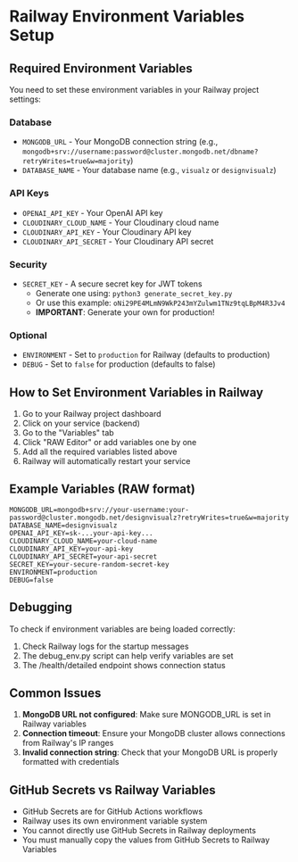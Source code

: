 # Railway Environment Variables Setup

## Required Environment Variables

You need to set these environment variables in your Railway project settings:

### Database
- `MONGODB_URL` - Your MongoDB connection string (e.g., `mongodb+srv://username:password@cluster.mongodb.net/dbname?retryWrites=true&w=majority`)
- `DATABASE_NAME` - Your database name (e.g., `visualz` or `designvisualz`)

### API Keys
- `OPENAI_API_KEY` - Your OpenAI API key
- `CLOUDINARY_CLOUD_NAME` - Your Cloudinary cloud name
- `CLOUDINARY_API_KEY` - Your Cloudinary API key
- `CLOUDINARY_API_SECRET` - Your Cloudinary API secret

### Security
- `SECRET_KEY` - A secure secret key for JWT tokens
  - Generate one using: `python3 generate_secret_key.py`
  - Or use this example: `oNi29PE4MLmN9WkP243mYZulwm1TNz9tqLBpM4R3Jv4`
  - **IMPORTANT**: Generate your own for production!

### Optional
- `ENVIRONMENT` - Set to `production` for Railway (defaults to production)
- `DEBUG` - Set to `false` for production (defaults to false)

## How to Set Environment Variables in Railway

1. Go to your Railway project dashboard
2. Click on your service (backend)
3. Go to the "Variables" tab
4. Click "RAW Editor" or add variables one by one
5. Add all the required variables listed above
6. Railway will automatically restart your service

## Example Variables (RAW format)

```
MONGODB_URL=mongodb+srv://your-username:your-password@cluster.mongodb.net/designvisualz?retryWrites=true&w=majority
DATABASE_NAME=designvisualz
OPENAI_API_KEY=sk-...your-api-key...
CLOUDINARY_CLOUD_NAME=your-cloud-name
CLOUDINARY_API_KEY=your-api-key
CLOUDINARY_API_SECRET=your-api-secret
SECRET_KEY=your-secure-random-secret-key
ENVIRONMENT=production
DEBUG=false
```

## Debugging

To check if environment variables are being loaded correctly:

1. Check Railway logs for the startup messages
2. The debug_env.py script can help verify variables are set
3. The /health/detailed endpoint shows connection status

## Common Issues

1. **MongoDB URL not configured**: Make sure MONGODB_URL is set in Railway variables
2. **Connection timeout**: Ensure your MongoDB cluster allows connections from Railway's IP ranges
3. **Invalid connection string**: Check that your MongoDB URL is properly formatted with credentials

## GitHub Secrets vs Railway Variables

- GitHub Secrets are for GitHub Actions workflows
- Railway uses its own environment variable system
- You cannot directly use GitHub Secrets in Railway deployments
- You must manually copy the values from GitHub Secrets to Railway Variables